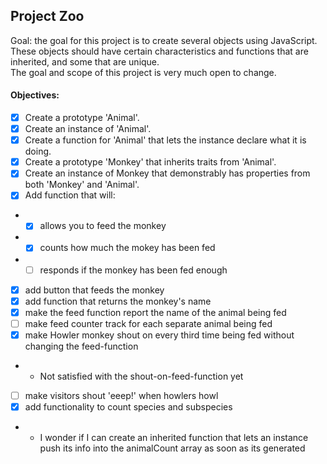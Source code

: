 ## Project Zoo

Goal: the goal for this project is to create several objects using JavaScript. 
These objects should have certain characteristics and functions that are inherited, and some that are unique.  
The goal and scope of this project is very much open to change.

#### Objectives:
* [x] Create a prototype 'Animal'.
* [x] Create an instance of 'Animal'.
* [x] Create a function for 'Animal' that lets the instance declare what it is doing.
* [x] Create a prototype 'Monkey' that inherits traits from 'Animal'.
* [x] Create an instance of Monkey that demonstrably has properties from both 'Monkey' and  'Animal'.
* [x] Add function that will:
* * [x] allows you to feed the monkey
* * [x] counts how much the mokey has been fed
* * [ ] responds if the monkey has been fed enough
* [x] add button that feeds the monkey
* [x] add function that returns the monkey's name
* [x] make the feed function report the name of the animal being fed 
* [ ] make feed counter track for each separate animal being fed
* [x] make Howler monkey shout on every third time being fed without changing the feed-function
* * Not satisfied with the shout-on-feed-function yet
* [ ] make visitors shout 'eeep!' when howlers howl
* [x] add functionality to count species and subspecies
* * I wonder if I can create an inherited function that lets an instance push its info into the animalCount array as soon as its generated
